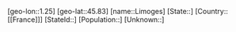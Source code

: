 ﻿---
location: [45.83,1.25]
mapzoom: [7,12] 
mapmarker: city 
type: City
tags:
- geo/City


SpocWebEntityId: 32019
isDeleted: false
confidential: public

---
[geo-lon::1.25]
[geo-lat::45.83]
[name::Limoges]
[State::]
[Country::[[France]]]
[StateId::]
[Population::]
[Unknown::]


